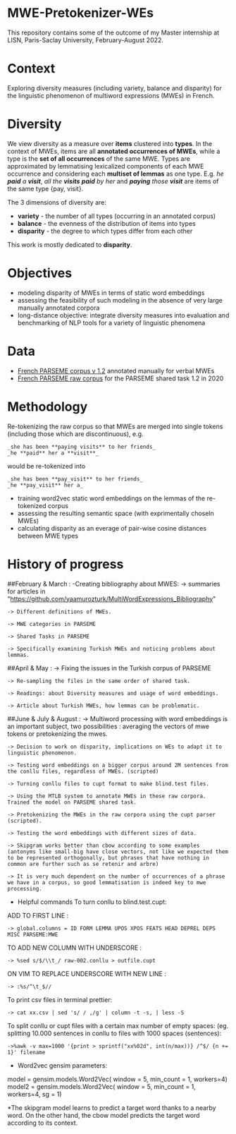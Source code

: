 # MWE-Pretokenizer-WEs

This repository contains some of the outcome of my Master internship at LISN, Paris-Saclay University, February-August 2022.

# Context
Exploring diversity measures (including variety, balance and disparity) for the linguistic phenomenon of multiword expressions (MWEs) in French.

# Diversity
We view diversity as a measure over **items** clustered into **types**. In the context of MWEs, items are all **annotated occurrences of MWEs**, while a type is the **set of all occurrences**	 of the same MWE. Types are approximated by lemmatising lexicalized components of each MWE occurrence and considering each **multiset of lemmas** as one type. E.g. _he **paid** a **visit**_, _all the **visits** **paid** by her_ and _**paying** those **visit**_ are items of the same type {pay, visit}.

The 3 dimensions of diversity are:
- **variety** - the number of all types (occurring in an annotated corpus)
- **balance** - the evenness of the distribution of items into types
- **disparity** - the degree to which types differ from each other

This work is mostly dedicated to **disparity**.

# Objectives
- modeling disparity of MWEs in terms of static word embeddings
- assessing the feasibility of such modeling in the absence of very large manually annotated corpora
- long-distance objective: integrate diversity measures into evaluation and benchmarking of NLP tools for a variety of linguistic phenomena

# Data
- [French PARSEME corpus v 1.2](http://hdl.handle.net/11234/1-3367) annotated manually for verbal MWEs
- [French PARSEME raw corpus](https://gitlab.com/parseme/corpora/-/wikis/Raw-corpora-for-the-PARSEME-1.2-shared-task) for the PARSEME shared task 1.2 in 2020
 
# Methodology
Re-tokenizing the raw corpus so that MWEs are merged into single tokens (including those which are discontinuous), e.g.

    _she has been **paying visits** to her friends_
    _he **paid** her a **visit**_ 
	
would be re-tokenized into 
	
    _she has been **pay_visit** to her friends_
    _he **pay_visit** her a_
	
- training word2vec static word embeddings on the lemmas of the re-tokenized corpus
- assessing the resulting semantic space (with exprimentally choseln MWEs)
- calculating disparity as an everage of pair-wise cosine distances between MWE types 


# History of progress

##February & March : 
-Creating bibliography about MWES:
    -> summaries for articles in "https://github.com/yaamurozturk/MultiWordExpressions_Bibliography"
    
    -> Different definitions of MWEs. 
    
    -> MWE categories in PARSEME
    
    -> Shared Tasks in PARSEME
    
    -> Specifically examining Turkish MWEs and noticing problems about lemmas. 

##April & May :
    -> Fixing the issues in the Turkish corpus of PARSEME
    
    -> Re-sampling the files in the same order of shared task.
    
    -> Readings: about Diversity measures and usage of word embeddings. 
    
    -> Article about Turkish MWEs, how lemmas can be problematic.
    
##June & July & August : 
    -> Multiword processing with word embeddings is an important subject, two possibilities : averaging the vectors of mwe tokens or pretokenizing the mwes. 
    
    -> Decision to work on disparity, implications on WEs to adapt it to linguistic phenomenon. 
    
    -> Testing word embeddings on a bigger corpus around 2M sentences from the conllu files, regardless of MWEs. (scripted)
    
    -> Turning conllu files to cupt format to make blind.test files. 
    
    -> Using the MTLB system to annotate MWEs in these raw corpora. Trained the model on PARSEME shared task. 
    
    -> Pretokenizing the MWEs in the raw corpora using the cupt parser (scripted).
    
    -> Testing the word embeddings with different sizes of data. 
    
    -> Skipgram works better than cbow according to some examples (antonyms like small-big have close vectors, not like we expected them to be represented orthogonally, but phrases that have nothing in common are further such as se retenir and arbre) 
    
    -> It is very much dependent on the number of occurrences of a phrase we have in a corpus, so good lemmatisation is indeed key to mwe processing. 
    
- Helpful commands
To turn conllu to blind.test.cupt:   

ADD TO FIRST LINE : 

    -> global.columns = ID FORM LEMMA UPOS XPOS FEATS HEAD DEPREL DEPS MISC PARSEME:MWE

TO ADD NEW COLUMN WITH UNDERSCORE :

    -> %sed s/$/\\t_/ raw-002.conllu > outfile.cupt
    
ON VIM TO REPLACE UNDERSCORE WITH NEW LINE :

    -> :%s/^\t_$//
    
To print csv files in terminal prettier:

    -> cat xx.csv | sed 's/ / ,/g' | column -t -s, | less -S
    
To split conllu or cupt files with a certain max number of empty spaces: (eg. splitting 10.000 sentences in conllu to files with 1000 spaces (sentences): 

    ->%awk -v max=1000 '{print > sprintf("xx%02d", int(n/max))} /^$/ {n += 1}' filename

- Word2vec gensim parameters: 

model = gensim.models.Word2Vec( 
    window = 5,
    min_count = 1,
    workers=4)
model2 = gensim.models.Word2Vec( 
    window = 5,
    min_count = 1,
    workers=4,
    sg = 1)

*The skipgram model learns to predict a target word thanks to a nearby word. On the other hand, the cbow model predicts the target word according to its context. 
